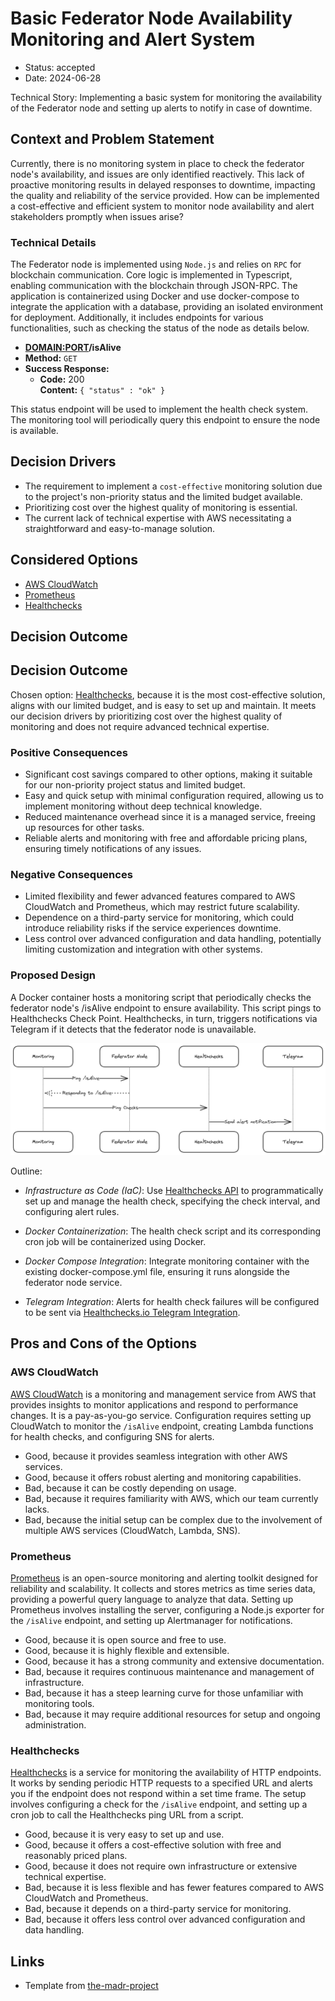 # Basic Federator Node Availability Monitoring and Alert System <!-- [short title of solved problem and solution] -->

* Status: accepted  <!--[draft | proposed | rejected | accepted | deprecated | … | superseded by [ADR-0005](0005-example.md)] -->
* Date: 2024-06-28 <!-- [YYYY-MM-DD when the decision was last updated] -->

Technical Story: Implementing a basic system for monitoring the availability of the Federator node and setting up alerts to notify in case of downtime.  <!-- [description | ticket/issue URL] -->

## Context and Problem Statement

<!-- [Describe the context and problem statement, e.g., in free form using two to three sentences. You may want to articulate the problem in form of a question.] -->

Currently, there is no monitoring system in place to check the federator node's availability, and issues are only identified reactively. This lack of proactive monitoring results in delayed responses to downtime, impacting the quality and reliability of the service provided. How can be implemented a cost-effective and efficient system to monitor node availability and alert stakeholders promptly when issues arise?

### Technical Details

The Federator node is implemented using `Node.js` and relies on `RPC` for blockchain communication. Core logic is implemented in Typescript, enabling communication with the blockchain through JSON-RPC. The application is containerized using Docker and use docker-compose to integrate the application with a database, providing an isolated environment for deployment. Additionally, it includes endpoints for various functionalities, such as checking the status of the node as details below. 

* **<DOMAIN:PORT>/isAlive**
* **Method:**
  `GET`
* **Success Response:**
  * **Code:** 200 <br />
    **Content:** `{ "status" : "ok" }`

This status endpoint will be used to implement the health check system. The monitoring tool will periodically query this endpoint to ensure the node is available. 

## Decision Drivers 
<!-- [driver 1, e.g., a force, facing concern, …] -->
* The requirement to implement a `cost-effective` monitoring solution due to the project's non-priority status and the limited budget available.
* Prioritizing cost over the highest quality of monitoring is essential.
* The current lack of technical expertise with AWS necessitating a straightforward and easy-to-manage solution.

## Considered Options

* [AWS CloudWatch](https://aws.amazon.com/cloudwatch/) 
* [Prometheus](https://prometheus.io/)
* [Healthchecks](https://healthchecks.io/)

## Decision Outcome

<!-- Chosen option: "[option 1]", because [justification. e.g., only option, which meets k.o. criterion decision driver | which resolves force force | … | comes out best (see below)].

### Positive Consequences 

* [e.g., improvement of quality attribute satisfaction, follow-up decisions required, …]
* …

### Negative Consequences 

* [e.g., compromising quality attribute, follow-up decisions required, …]
* … -->

## Decision Outcome

Chosen option: [Healthchecks](https://healthchecks.io/), because it is the most cost-effective solution, aligns with our limited budget, and is easy to set up and maintain. It meets our decision drivers by prioritizing cost over the highest quality of monitoring and does not require advanced technical expertise.

### Positive Consequences

* Significant cost savings compared to other options, making it suitable for our non-priority project status and limited budget.
* Easy and quick setup with minimal configuration required, allowing us to implement monitoring without deep technical knowledge.
* Reduced maintenance overhead since it is a managed service, freeing up resources for other tasks.
* Reliable alerts and monitoring with free and affordable pricing plans, ensuring timely notifications of any issues.

### Negative Consequences

* Limited flexibility and fewer advanced features compared to AWS CloudWatch and Prometheus, which may restrict future scalability.
* Dependence on a third-party service for monitoring, which could introduce reliability risks if the service experiences downtime.
* Less control over advanced configuration and data handling, potentially limiting customization and integration with other systems.

### Proposed Design
<!-- without getting into implementation where possible -->

A Docker container hosts a monitoring script that periodically checks the federator node's /isAlive endpoint to ensure availability. This script pings to Healthchecks Check Point. Healthchecks, in turn, triggers notifications via Telegram if it detects that the federator node is unavailable.

![Design Diagram](diagrams/001-monitoring-01.png)

Outline:

* _Infrastructure as Code (IaC)_: Use [Healthchecks API](https://healthchecks.io/docs/api/) to programmatically set up and manage the health check, specifying the check interval, and configuring alert rules.

* _Docker Containerization_: The health check script and its corresponding cron job will be containerized using Docker.

* _Docker Compose Integration_: Integrate monitoring container with the existing docker-compose.yml file, ensuring it runs alongside the federator node service. 

* _Telegram Integration_: Alerts for health check failures will be configured to be sent via [Healthchecks.io Telegram Integration](https://healthchecks.io/integrations/telegram/).


## Pros and Cons of the Options

<!-- ### [option 1]

[example | description | pointer to more information | …]

* Good, because [argument a]
* Good, because [argument b]
* Bad, because [argument c]
-->

### AWS CloudWatch

[AWS CloudWatch](https://aws.amazon.com/cloudwatch/) is a monitoring and management service from AWS that provides insights to monitor applications and respond to performance changes. It is a pay-as-you-go service. Configuration requires setting up CloudWatch to monitor the `/isAlive` endpoint, creating Lambda functions for health checks, and configuring SNS for alerts.

* Good, because it provides seamless integration with other AWS services.
* Good, because it offers robust alerting and monitoring capabilities.
* Bad, because it can be costly depending on usage.
* Bad, because it requires familiarity with AWS, which our team currently lacks.
* Bad, because the initial setup can be complex due to the involvement of multiple AWS services (CloudWatch, Lambda, SNS).

### Prometheus

[Prometheus](https://prometheus.io/) is an open-source monitoring and alerting toolkit designed for reliability and scalability. It collects and stores metrics as time series data, providing a powerful query language to analyze that data. Setting up Prometheus involves installing the server, configuring a Node.js exporter for the `/isAlive` endpoint, and setting up Alertmanager for notifications.

* Good, because it is open source and free to use.
* Good, because it is highly flexible and extensible.
* Good, because it has a strong community and extensive documentation.
* Bad, because it requires continuous maintenance and management of infrastructure.
* Bad, because it has a steep learning curve for those unfamiliar with monitoring tools.
* Bad, because it may require additional resources for setup and ongoing administration.

### Healthchecks

[Healthchecks](https://healthchecks.io/) is a service for monitoring the availability of HTTP endpoints. It works by sending periodic HTTP requests to a specified URL and alerts you if the endpoint does not respond within a set time frame. The setup involves configuring a check for the `/isAlive` endpoint, and setting up a cron job to call the Healthchecks ping URL from a script.

* Good, because it is very easy to set up and use.
* Good, because it offers a cost-effective solution with free and reasonably priced plans.
* Good, because it does not require own infrastructure or extensive technical expertise.
* Bad, because it is less flexible and has fewer features compared to AWS CloudWatch and Prometheus.
* Bad, because it depends on a third-party service for monitoring.
* Bad, because it offers less control over advanced configuration and data handling.

## Links <!-- optional -->

* Template from [the-madr-project](https://github.com/joelparkerhenderson/architecture-decision-record/blob/main/locales/en/templates/decision-record-template-of-the-madr-project/index.md)